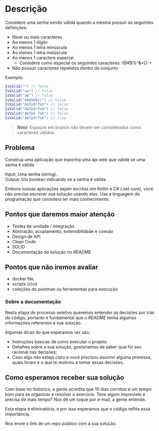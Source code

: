 # Descrição

Considere uma senha sendo válida quando a mesma possuir as seguintes definições:

- Nove ou mais caracteres
- Ao menos 1 dígito
- Ao menos 1 letra minúscula
- Ao menos 1 letra maiúscula
- Ao menos 1 caractere especial
  - Considere como especial os seguintes caracteres: !@#$%^&*()-+
- Não possuir caracteres repetidos dentro do conjunto

Exemplo:  

```c#
IsValid("") // false  
IsValid("aa") // false  
IsValid("ab") // false  
IsValid("AAAbbbCc") // false  
IsValid("AbTp9!foo") // false  
IsValid("AbTp9!foA") // false
IsValid("AbTp9 fok") // false
IsValid("AbTp9!fok") // true
```

> **_Nota:_**  Espaços em branco não devem ser considerados como caracteres válidos.

## Problema

Construa uma aplicação que exponha uma api web que valide se uma senha é válida.

Input: Uma senha (string).  
Output: Um boolean indicando se a senha é válida.

Embora nossas aplicações sejam escritas em Kotlin e C# (.net core), você não precisa escrever sua solução usando elas. Use a linguagem de programação que considera ter mais conhecimento.

## Pontos que daremos maior atenção

- Testes de unidade / integração
- Abstração, acoplamento, extensibilidade e coesão
- Design de API
- Clean Code
- SOLID
- Documentação da solução no *README* 

## Pontos que não iremos avaliar

- docker file
- scripts ci/cd
- coleções do postman ou ferramentas para execução

### Sobre a documentação

Nesta etapa do processo seletivo queremos entender as decisões por trás do código, portanto é fundamental que o *README* tenha algumas informações referentes a sua solução.

Algumas dicas do que esperamos ver são:

- Instruções básicas de como executar o projeto;
- Detalhes sobre a sua solução, gostariamos de saber qual foi seu racional nas decisões;
- Caso algo não esteja claro e você precisou assumir alguma premissa, quais foram e o que te motivou a tomar essas decisões.

## Como esperamos receber sua solução

Com base no histórico, a gente acredita que 10 dias corridos é um tempo bom para se organizar e resolver o exercício. Teve algum imprevisto e precisa de mais tempo? Nos dê um toque por e-mail, a gente entende.

Esta etapa é eliminatória, e por isso esperamos que o código reflita essa importância.

Nos envie o link de um repo público com a sua solução.
